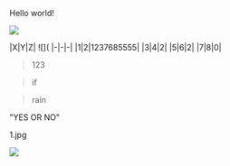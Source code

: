 Hello world!  

![](https://raw.githubusercontent.com/shiep18/EIS2020/master/markdowncheatsheet.JPG)

|X|Y|Z|
![](
|-|-|-|
|1|2|1237685555|
|3|4|2|
|5|6|2|
|7|8|0|

>123

>if

>rain

"YES OR NO"

1.jpg

![](https://image.baidu.com/search/detail?ct=503316480&z=0&ipn=d&word=sjtu&step_word=&hs=0&pn=8&spn=0&di=133980&pi=0&rn=1&tn=baiduimagedetail&is=0%2C0&istype=0&ie=utf-8&oe=utf-8&in=&cl=2&lm=-1&st=undefined&cs=2694274618%2C3420441790&os=754643089%2C2874209518&simid=0%2C0&adpicid=0&lpn=0&ln=1518&fr=&fmq=1603263181750_R&fm=&ic=undefined&s=undefined&hd=undefined&latest=undefined&copyright=undefined&se=&sme=&tab=0&width=undefined&height=undefined&face=undefined&ist=&jit=&cg=&bdtype=0&oriquery=&objurl=http%3A%2F%2Fwww.mbachina.com%2Fuploads%2Fyxk%2F202004%2F10%2F1586509013708439.jpg&fromurl=ippr_z2C%24qAzdH3FAzdH3F4j4_z%26e3B4kwvitgw_z%26e3Bv54AzdH3Ftg1jxAzdH3F1jpwtsAzdH3Fdnl_z%26e3Bip4s&gsm=9&rpstart=0&rpnum=0&islist=&querylist=&force=undefined.png)
